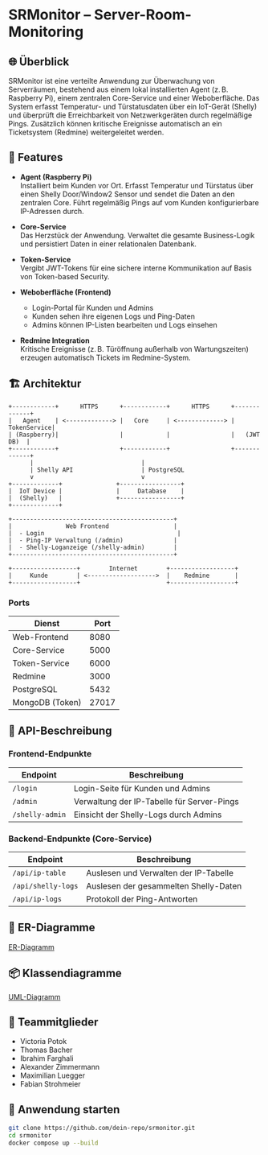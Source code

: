 # SRMonitor – Server-Room-Monitoring

## 🌐 Überblick

SRMonitor ist eine verteilte Anwendung zur Überwachung von Serverräumen, bestehend aus einem lokal installierten Agent (z. B. Raspberry Pi), einem zentralen Core-Service und einer Weboberfläche. Das System erfasst Temperatur- und Türstatusdaten über ein IoT-Gerät (Shelly) und überprüft die Erreichbarkeit von Netzwerkgeräten durch regelmäßige Pings. Zusätzlich können kritische Ereignisse automatisch an ein Ticketsystem (Redmine) weitergeleitet werden.

## 🔧 Features

- **Agent (Raspberry Pi)**  
  Installiert beim Kunden vor Ort. Erfasst Temperatur und Türstatus über einen Shelly Door/Window2 Sensor und sendet die Daten an den zentralen Core. Führt regelmäßig Pings auf vom Kunden konfigurierbare IP-Adressen durch.

- **Core-Service**  
  Das Herzstück der Anwendung. Verwaltet die gesamte Business-Logik und persistiert Daten in einer relationalen Datenbank.

- **Token-Service**  
  Vergibt JWT-Tokens für eine sichere interne Kommunikation auf Basis von Token-based Security.

- **Weboberfläche (Frontend)**  
  - Login-Portal für Kunden und Admins  
  - Kunden sehen ihre eigenen Logs und Ping-Daten  
  - Admins können IP-Listen bearbeiten und Logs einsehen

- **Redmine Integration**  
  Kritische Ereignisse (z. B. Türöffnung außerhalb von Wartungszeiten) erzeugen automatisch Tickets im Redmine-System.

## 🏗️ Architektur
```text
+------------+      HTTPS      +------------+      HTTPS      +-------------+
|   Agent    | <-------------> |   Core     | <-------------> | TokenService|
| (Raspberry)|                 |            |                 |   (JWT DB)  |
+------------+                 +------------+                 +-------------+
      |                              |
      | Shelly API                   | PostgreSQL
      v                              v
+-------------+               +-----------------+
|  IoT Device |               |     Database    |
|  (Shelly)   |               +-----------------+
+-------------+

+---------------------------------------------+
|               Web Frontend                  |
|  - Login                                     |
|  - Ping-IP Verwaltung (/admin)              |
|  - Shelly-Loganzeige (/shelly-admin)        |
+---------------------------------------------+

+------------------+        Internet        +------------------+
|     Kunde        | <------------------->  |    Redmine       |
+------------------+                        +------------------+
```

### Ports

| Dienst            | Port  |
|-------------------|-------|
| Web-Frontend      | 8080  |
| Core-Service      | 5000  |
| Token-Service     | 6000  |
| Redmine           | 3000  |
| PostgreSQL        | 5432  |
| MongoDB (Token)   | 27017 |

## 📡 API-Beschreibung

### Frontend-Endpunkte

| Endpoint        | Beschreibung                                      |
|-----------------|---------------------------------------------------|
| `/login`        | Login-Seite für Kunden und Admins                 |
| `/admin`        | Verwaltung der IP-Tabelle für Server-Pings        |
| `/shelly-admin` | Einsicht der Shelly-Logs durch Admins             |

### Backend-Endpunkte (Core-Service)

| Endpoint           | Beschreibung                                  |
|--------------------|-----------------------------------------------|
| `/api/ip-table`    | Auslesen und Verwalten der IP-Tabelle         |
| `/api/shelly-logs` | Auslesen der gesammelten Shelly-Daten         |
| `/api/ip-logs`     | Protokoll der Ping-Antworten                  |

## 🧩 ER-Diagramme

[ER-Diagramm](./images/ER_Diagramm.png)

## 📦 Klassendiagramme

[UML-Diagramm](./images/UML_Diagramm.png)


## 👥 Teammitglieder

- Victoria Potok  
- Thomas Bacher  
- Ibrahim Farghali  
- Alexander Zimmermann  
- Maximilian Luegger
- Fabian Strohmeier  

## 🚀 Anwendung starten

```bash
git clone https://github.com/dein-repo/srmonitor.git
cd srmonitor
docker compose up --build
